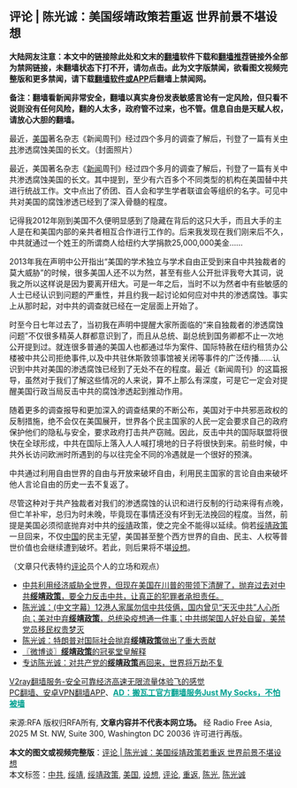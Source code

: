  <h2>评论 | 陈光诚：美国绥靖政策若重返 世界前景不堪设想</h2> <p class="notice"><b>大陆网友注意：本文中的链接除此处和文末的<a href="https://github.com/bannedbook/fanqiang" >翻墙</a>软件下载和<a href="https://github.com/killgcd/justmysocks/blob/master/README.md">翻墙推荐</a>链接外全部为禁网链接，未翻墙状态下打不开，请勿点击。此为文字版禁闻，欲看图文视频完整版和更多禁闻，请下载<a href="https://github.com/bannedbook/fanqiang">翻墙软件或APP</a>后翻墙上禁闻网。</p><p>备注：翻墙看新闻非常安全，翻墙以真实身份发表敏感言论有一定风险，但只看不说则没有任何风险，翻的人太多，政府管不过来，也不管。信息自由是天赋人权，请放心大胆的翻墙。</b></p>  <div class="entry"> <p>最近，<a href="https://www.bannedbook.org/bnews/tag/%e7%be%8e%e5%9b%bd/" class="st_tag internal_tag" rel="tag" title="标签 美国 下的日志">美国</a>著名杂志《新闻周刊》经过四个多月的调查了解后，刊登了一篇有关<a href="https://www.bannedbook.org/bnews/tag/%e4%b8%ad%e5%85%b1/" class="st_tag internal_tag" rel="tag" title="标签 中共 下的日志">中共</a>渗透腐蚀美国的长文。（封面照片）</p> <p>最近，美国著名杂志《<span class='wp_keywordlink_affiliate'><a href="https://www.bannedbook.org/" title="新闻">新闻</a></span>周刊》经过四个多月的调查了解后，刊登了一篇有关中共渗透腐蚀美国的长文。其中提到，至少有六百多个不同类型的机构在美国替中共进行统战工作。文中点出了侨团、百人会和学生学者联谊会等组织的名字。可见中共对美国的腐蚀渗透已经到了深入骨髓的程度。</p>  <p>记得我2012年刚到美国不久便明显感到了隐藏在背后的这只大手，而且大手的主人是在和美国内部的亲共者相互合作进行工作的。后来我发现在我们刚来后不久，中共就通过一个姓王的所谓商人给纽约大学捐款25,000,000美金……</p> <p>2013年我在声明中公开指出“美国的学术独立与学术自由正受到来自中共独裁者的莫大威胁”的时候，很多美国人还不以为然，甚至有些人公开批评我夸大其词，说我之所以这样说是因为要离开纽大。可是一年之后，当时不以为然者中有些敏感的人士已经认识到问题的严重性，并且约我一起讨论如何应对中共的渗透腐蚀。事实上从那时起，对中共的调查就已经在一定层面上开始了。</p>  <p>时至今日七年过去了，当初我在声明中提醒大家所面临的“来自独裁者的渗透腐蚀问题”不仅很多精英人群都意识到了，而且从总统、副总统到国务卿都不止一次地公开提到过。就连很多普通的美国人也都通过华为案件、国际特赦在纽约租赁办公楼被中共公司拒绝事件,以及中共驻休斯敦领事馆被关闭等事件的广泛传播……认识到中共对美国的渗透腐蚀已经到了无处不在的程度。最近《新闻周刊》的这篇报导，虽然对于我们了解这些情况的人来说，算不上那么有深度，可是它一定会对提醒美国行政当局反击中共的腐蚀渗透起到推动作用。</p> <p>随着更多的调查报导和更加深入的调查结果的不断公布，美国对于中共邪恶政权的反制措施，绝不会仅在美国展开，世界各个民主国家的人民一定会要求自己的政府保护他们的隐私与安全，要求政府打击共产窃贼。因此，反击中共的国际联盟将很快在全球形成，中共在国际上落入人人喊打境地的日子将很快到来。前些时候，中共外长访问欧洲时所遇到的与以往完全不同的冷遇就是一个很好的预演。</p>  <p>中共通过利用自由世界的自由与开放来破坏自由，利用民主国家的言论自由来破坏他人言论自由的历史一去不复返了。</p> <p>尽管这种对于共产独裁者对我们的渗透腐蚀的认识和进行反制的行动来得有点晚，但亡羊补牢，总归为时未晚，毕竟现在事情还没有坏到无法挽回的程度。当然，前提是美国必须彻底抛弃对中共的<a href="https://www.bannedbook.org/bnews/tag/%E7%BB%A5%E9%9D%96/" class="st_tag internal_tag" rel="tag" title="标签 绥靖 下的日志">绥靖</a>政策，使之完全不能得以延续。倘若<a href="https://www.bannedbook.org/bnews/tag/%e7%bb%a5%e9%9d%96%e6%94%bf%e7%ad%96/" class="st_tag internal_tag" rel="tag" title="标签 绥靖政策 下的日志">绥靖政策</a>一旦回来，不仅<span class='wp_keywordlink_affiliate'><a href="https://www.bannedbook.org/" title="中国" target="_blank">中国</a></span>的民主无望，美国甚至整个西方世界的自由、民主、人权等普世价值也会继续遭到破坏。若此，则后果将不堪<a href="https://www.bannedbook.org/bnews/tag/%E8%AE%BE%E6%83%B3/" class="st_tag internal_tag" rel="tag" title="标签 设想 下的日志">设想</a>。</p>  <p>（文章只代表特约<span class='wp_keywordlink_affiliate'><a href="https://www.bannedbook.org/bnews/comments/" title="新闻评论" target="_blank">评论</a></span>员个人的立场和观点）</p> <ul class='op-related-articles' title='相关阅读'> <li><a href='https://www.bannedbook.org/bnews/bannedvideo/20201102/1424500.html' target='_blank'>中共利用经济威胁全世界，但现在美国在川普的带领下清醒了，抛弃过去对中共<b>绥靖政策</b>，要全力反击中共，让真正的犯罪者承担责任。</a></li> <li><a href='https://www.bannedbook.org/bnews/bannedvideo/20201008/1410425.html' target='_blank'>陈光诚：(中文字幕）12港人家属勿信中共伎俩，国内曾见“天灭中共”人心所向；美对中弃<b>绥靖政策</b>，总统染疫想通一件事；中共绑架国人好处自留，美禁党员移民权贵梦灭</a></li> <li><a href='https://www.bannedbook.org/bnews/cbnews/20200908/1392974.html' target='_blank'>陈光诚：特朗普对国际社会抛弃<b>绥靖政策</b>做出了重大贡献</a></li> <li><a href='https://www.bannedbook.org/bnews/ssgc/20200906/1391714.html' target='_blank'>〖微博谈〗<b>绥靖政策</b>的冠冕堂皇解释</a></li> <li><a href='https://www.bannedbook.org/bnews/headline/20200828/1387148.html' target='_blank'>专访陈光诚：对共产党的<b>绥靖政策</b>再回来，世界将万劫不复</a></li> </ul> <p class="texttj"> <a href="https://www.bannedbook.org/forum23/topic22702.html" target="_blank">V2ray翻墙服务-安全可靠经济高速无限流量体验飞的感觉</a><br/> <a href="https://github.com/bannedbook/fanqiang/wiki/%E7%A6%81%E9%97%BB%E7%BD%91%E5%AE%89%E5%8D%93%E7%BF%BB%E5%A2%99%E6%96%B0%E9%97%BBAPP" target="_blank">PC翻墙、安卓VPN翻墙APP</a>、<span onclick="window.open('https://github.com/killgcd/justmysocks/blob/master/README.md')" style="font-weight:bold;color:#00A191;cursor:pointer;text-decoration:underline;outline:none">AD：搬瓦工官方翻墙服务Just My Socks，不怕被墙</span></p><p>来源:RFA  版权归RFA所有, <strong>文章内容并不代表本网立场。</strong>  经 Radio Free Asia, 2025 M St. NW, Suite 300, Washington DC 20036 许可进行再版。</p><a name='sharetosocial'></a>       <div><b>本文的图文或视频完整版</b>：<a href='https://www.bannedbook.org/bnews/comments/20201105/1425885.html'>评论 | 陈光诚：美国绥靖政策若重返 世界前景不堪设想</a></div>  </div><!--END ENTRY--> <div class="postfooter"> <div>本文标签：<a href="https://www.bannedbook.org/bnews/tag/%e4%b8%ad%e5%85%b1/" rel="tag">中共</a>, <a href="https://www.bannedbook.org/bnews/tag/%E7%BB%A5%E9%9D%96/" rel="tag">绥靖</a>, <a href="https://www.bannedbook.org/bnews/tag/%e7%bb%a5%e9%9d%96%e6%94%bf%e7%ad%96/" rel="tag">绥靖政策</a>, <a href="https://www.bannedbook.org/bnews/tag/%e7%be%8e%e5%9b%bd/" rel="tag">美国</a>, <a href="https://www.bannedbook.org/bnews/tag/%E8%AE%BE%E6%83%B3/" rel="tag">设想</a>, <a href="https://www.bannedbook.org/bnews/tag/%E8%AF%84%E8%AE%BA/" rel="tag">评论</a>, <a href="https://www.bannedbook.org/bnews/tag/%E9%87%8D%E8%BF%94/" rel="tag">重返</a>, <a href="https://www.bannedbook.org/bnews/tag/%e9%99%88%e5%85%89/" rel="tag">陈光</a>, <a href="https://www.bannedbook.org/bnews/tag/%e9%99%88%e5%85%89%e8%af%9a/" rel="tag">陈光诚</a></div>  </div><!--END POSTFOOTER--> 